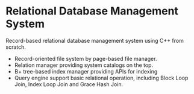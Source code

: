 # Relational Database Management System

Record-based relational database management system using C++ from scratch.
-	Record-oriented file system by page-based file manager.
-   Relation manager providing system catalogs on the top.
-	B+ tree-based index manager providing APIs for indexing
-   Query engine support basic relational operation, including Block Loop Join, Index Loop Join and Grace Hash Join. 
